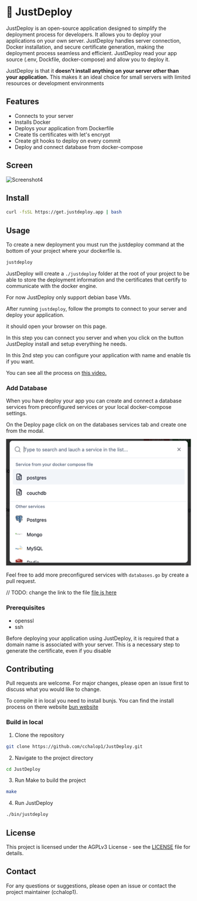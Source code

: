 # 🛵 JustDeploy

JustDeploy is an open-source application designed to simplify the deployment process for developers. It allows you to deploy your applications on your own server. JustDeploy handles server connection, Docker installation, and secure certificate generation, making the deployment process seamless and efficient. JustDeploy read your app source (.env, Dockfile, docker-compose) and allow you to deploy it.

JustDeploy is that it **doesn't install anything on your server other than your application.** This makes it an ideal choice for small servers with limited resources or development environments

## Features

- Connects to your server
- Installs Docker
- Deploys your application from Dockerfile
- Create tls certificates with let's encrypt
- Create git hooks to deploy on every commit
- Deploy and connect database from docker-compose

## Screen

![Screenshot4](https://raw.githubusercontent.com/cchalop1/JustDeploy/main/images/Screen1.png)

## Install

```bash
curl -fsSL https://get.justdeploy.app | bash
```

## Usage

To create a new deployment you must run the justdeploy command at the bottom of your project where your dockerfile is.

```bash
justdeploy
```

JustDeploy will create a `./justdeploy` folder at the root of your project to be able to store the deployment information and the certificates that certify to communicate with the docker engine.

For now JustDeploy only support debian base VMs.

After running `justdeploy`, follow the prompts to connect to your server and deploy your application.

it should open your browser on this page.

In this step you can connect you server and when you click on the button JustDeploy install and setup everything he needs.

In this 2nd step you can configure your application with name and enable tls if you want.

You can see all the process on [this video.](https://youtu.be/u2nQGLpXTxM)

### Add Database

When you have deploy your app you can create and connect a database services from preconfigured services or your local docker-compose settings.

On the Deploy page click on on the databases services tab and create one from the modal.

![ModalCreateService](https://raw.githubusercontent.com/cchalop1/JustDeploy/main/images/ScreenCreateServices.png)

Feel free to add more preconfigured services with `databases.go` by create a pull request.

// TODO: change the link to the file
[file is here](https://github.com/cchalop1/JustDeploy/blob/main/internal/adapter/services.json)

### Prerequisites

- openssl
- ssh

Before deploying your application using JustDeploy, it is required that a domain name is associated with your server. This is a necessary step to generate the certificate, even if you disable

## Contributing

Pull requests are welcome. For major changes, please open an issue first to discuss what you would like to change.

To compile it in local you need to install bunjs. You can find the install process on there website [bun website](https://bun.sh)

### Build in local

1. Clone the repository

```bash
git clone https://github.com/cchalop1/JustDeploy.git
```

2. Navigate to the project directory

```bash
cd JustDeploy
```

3. Run Make to build the project

```bash
make
```

4. Run JustDeploy

```bash
./bin/justdeploy
```

## License

This project is licensed under the AGPLv3 License - see the [LICENSE](LICENSE) file for details.

## Contact

For any questions or suggestions, please open an issue or contact the project maintainer (cchalop1).

<!--


## TODO

- [ ] socket
<!-- - [ ] update status with -->

<!-- - [ ] Usage graph on the sucess deploy page
- [ ] From github Url -->
